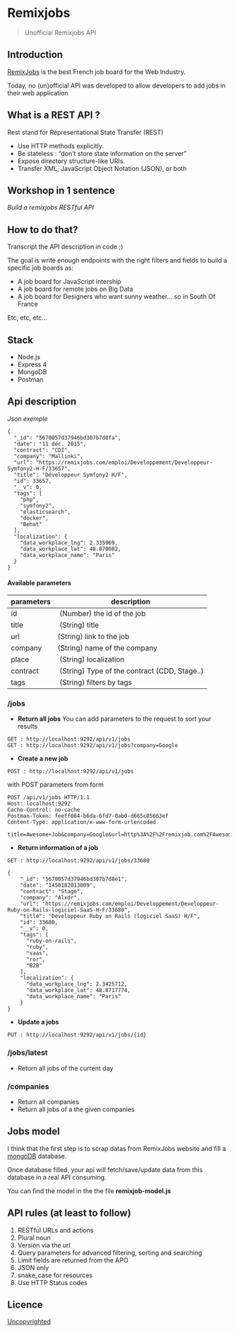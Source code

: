 # Remixjobs

> Unofficial Remixjobs API

## Introduction

[RemixJobs](https://remixjobs.com/) is the best French job board for the Web Industry.

Today, no (un)official API was developed to allow developers to add jobs in their web application

## What is a REST API ?

Rest stand for Representational State Transfer (REST)  
* Use HTTP methods explicitly.
* Be stateless : “don't store state information on the server”
* Expose directory structure-like URIs.
* Transfer XML, JavaScript Object Notation (JSON), or both





## Workshop in 1 sentence

*Build a remixjobs RESTful API*

## How to do that?

Transcript the API description in code ;)

The goal is write enough endpoints with the right filters and fields to build a specific job boards as:

* A job board for JavaScript intership
* A job board for remote jobs on Big Data
* A job board for Designers who want sunny weather... so in South Of France

Etc, etc, etc...

## Stack

* Node.js
* Express 4
* MongoDB
* Postman

## Api description

*Json exemple*
```
{
  "_id": "5670057d37946bd307b7d8fa",
  "date": "11 déc. 2015",
  "contract": "CDI",
  "company": "Mallinki",
  "url": "https://remixjobs.com/emploi/Developpement/Developpeur-Symfony2-H-F/33657",
  "title": "Développeur Symfony2 H/F",
  "id": 33657,
  "__v": 0,
  "tags": [
    "php",
    "symfony2",
    "elasticsearch",
    "docker",
    "Behat"
  ],
  "localization": {
    "data_workplace_lng": 2.335969,
    "data_workplace_lat": 48.870082,
    "data_workplace_name": "Paris"
  }
}
```


#### Available parameters

parameters | description
---------- | -----------
id | (Number) the id of the job
title | (String) title
url | (String) link to the job
company | (String) name of the company
place | (String) localization
contract | (String) Type of the contract (CDD, Stage..)
tags  | (String) filters by tags

### /jobs

* **Return all jobs**
You can add parameters to the request to sort your results
```
GET : http://localhost:9292/api/v1/jobs
GET : http://localhost:9292/api/v1/jobs?company=Google
```

* **Create a new job**
```
POST : http://localhost:9292/api/v1/jobs
```
with POST parameters from form

```
POST /api/v1/jobs HTTP/1.1
Host: localhost:9292
Cache-Control: no-cache
Postman-Token: feeff084-b6da-6fd7-0ab0-d665c05663ef
Content-Type: application/x-www-form-urlencoded

title=Awesome+Job&company=Google&url=http%3A%2F%2Fremixjob.com%2FAwesomeJob%2F808080&workplace_name=Los+Angeles&workplace_lat=34.052235&workplace_lng=-118.243683&contract=CDI&tags=AngularJS%2CHTML
```

* **Return information of a job**
```
GET : http://localhost:9292/api/v1/jobs/33680
```
```
{
    "_id": "5670057d37946bd307b7d8e1",
    "date": "1450182013809",
    "contract": "Stage",
    "company": "Alxdr",
    "url": "https://remixjobs.com/emploi/Developpement/Developpeur-Ruby-on-Rails-logiciel-SaaS-H-F/33680",
    "title": "Développeur Ruby on Rails (logiciel SaaS) H/F",
    "id": 33680,
    "__v": 0,
    "tags": [
      "ruby-on-rails",
      "ruby",
      "saas",
      "ror",
      "B2B"
    ],
    "localization": {
      "data_workplace_lng": 2.3425712,
      "data_workplace_lat": 48.8717774,
      "data_workplace_name": "Paris"
    }
}
```

* **Update a jobs**
```
PUT : http://localhost:9292/api/v1/jobs/{id}
```


### /jobs/latest

* Return all jobs of the current day

### /companies

* Return all companies
* Return all jobs of a the given companies

## Jobs model

I think that the first step is to scrap datas from RemixJobs website and fill a [mongoDB](https://www.mongodb.org/) database.

Once database filled, your api will fetch/save/update data from this database in a real API consuming.

You can find the model in the the file **remixjob-model.js**

## API rules (at least to follow)

1. RESTful URLs and actions
1. Plural noun
1. Version via the url
1. Query parameters for advanced filtering, sorting and searching
1. Limit fields are returned from the APO
1. JSON only
1. snake_case for resources
1. Use HTTP Status codes

## Licence

[Uncopyrighted](http://zenhabits.net/uncopyright/)
